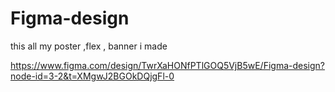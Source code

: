 # Figma-design
this all my poster ,flex , banner i made 

https://www.figma.com/design/TwrXaHONfPTlGOQ5VjB5wE/Figma-design?node-id=3-2&t=XMgwJ2BGOkDQjgFl-0

